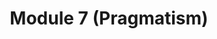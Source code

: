 ---
layout: default
title: Module 7 (Pragmatism)
parent: Assignments
ref: "assignments#module-7-pragmatism"
nav_order: 8
---